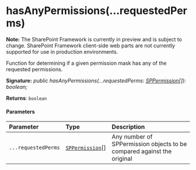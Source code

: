 # hasAnyPermissions(...requestedPerms)
**Note:** The SharePoint Framework is currently in preview and is subject to change. SharePoint Framework client-side web parts are not currently supported for use in production environments.



Function for determining if a given permission mask has any of the requested permissions.

**Signature:** _public hasAnyPermissions(...requestedPerms: [SPPermission](../../sp-page-context.api/class/sppermission.md)[]): boolean;_

**Returns**: `boolean`





#### Parameters


| Parameter	   | Type    | Description |
|:-------------|:---------------|:------------|
| `...requestedPerms`    | [`SPPermission`](../../sp-page-context.api/class/sppermission.md)[] | Any number of SPPermission objects to be compared against the original |


